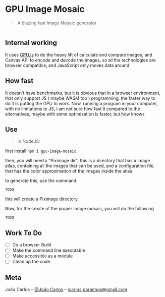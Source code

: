 # GPU Image Mosaic
> A blazing fast Image Mosaic generator

![]()
## Internal working
It uses [GPU.js]() to do the heavy lift of calculate and compare images, and Canvas API to encode and decode the images, so all the technologies are browser compatible, and JavaScript only moves data around 

## How fast
It doesn't have benchmarks, but it is obvious that in a browser environment, that only support JS ( maybe WASM too ) programming, the faster way to do it is putting the GPU to work. Now, running a program in your computer, with no limitations to JS, i am not sure how fast it compared to the alternatives, maybe with some optimization is faster, but how knows

## Use

> In NodeJS:

first install
``npm i gpu-image-mosaic``

then, you will need a "Piximage dir", this is a directory that has a image atlas, containing all the images that can be used, and a configuration file, that has the color approximation of the images inside the atlas

to generate this, use the command

`TODO`

this will create a Piximage directory

Now, for the create of the proper image mosaic, you will do the following

`TODO`

## Work To Do
- [ ] Do a browser Build
- [ ] Make the command line executable
- [ ] Make accessible as a module
- [ ] Clean up the code

##  Meta

João Carlos – [@João Carlos](https://www.linkedin.com/in/joão-carlos-a569a51b2) – jcarlos.paranhos@gmail.com
